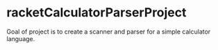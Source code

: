# racketCalculatorParserProject
Goal of project is to create a scanner and parser for a simple calculator language.
